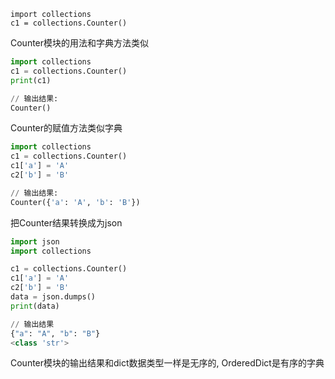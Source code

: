 ```
import collections
c1 = collections.Counter()
```

Counter模块的用法和字典方法类似
```python
import collections
c1 = collections.Counter()
print(c1)

// 输出结果:
Counter()
```

Counter的赋值方法类似字典
```python
import collections
c1 = collections.Counter()
c1['a'] = 'A'
c2['b'] = 'B'

// 输出结果:
Counter({'a': 'A', 'b': 'B'})
```

把Counter结果转换成为json
```python
import json
import collections

c1 = collections.Counter()
c1['a'] = 'A'
c2['b'] = 'B'
data = json.dumps()
print(data)

// 输出结果
{"a": "A", "b": "B"}
<class 'str'>
```

Counter模块的输出结果和dict数据类型一样是无序的, OrderedDict是有序的字典
